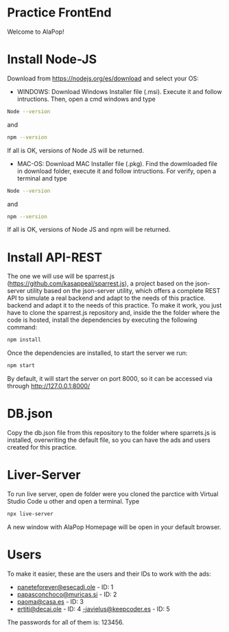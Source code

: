 # Practice FrontEnd

Welcome to AlaPop! 

# Install Node-JS
Download from https://nodejs.org/es/download and select your OS:

- WINDOWS:
Download Windows Installer file (.msi). Execute it and follow intructions.
Then, open a cmd windows and type

```sh
Node --version
```
and

```sh
npm --version
```

If all is OK, versions of Node JS will be returned.


- MAC-OS:
Download MAC Installer file (.pkg). Find the dowmloaded file in download folder, execute it and follow intructions.
For verify, open a terminal and type

```sh
Node --version
```

and 

```sh
npm --version
```
If all is OK, versions of Node JS and npm will be returned.

# Install API-REST

The one we will use will be sparrest.js (https://github.com/kasappeal/sparrest.js),
a project based on the json-server utility
based on the json-server utility, which offers a complete REST API to simulate a real backend and adapt to the needs of this practice.
backend and adapt it to the needs of this practice.
To make it work, you just have to clone the sparrest.js repository and, inside the
the folder where the code is hosted, install the dependencies by executing the following
command:

```sh
npm install
```

Once the dependencies are installed, to start the server we run:

```sh
npm start
```

By default, it will start the server on port 8000, so it can be accessed via
through http://127.0.0.1:8000/

# DB.json  

Copy the db.json file from this repository to the folder where sparrets.js is installed, overwriting the default file, so you can have the ads and users created for this practice.

# Liver-Server

To run live server, open de folder were you cloned the parctice with Virtual Studio Code u other and open a terminal.
Type

```sh
npx live-server
```

A new window with AlaPop Homepage will be open in your default browser.

# Users

To make it easier, these are the users and their IDs to work with the ads:

- paneteforever@esecadi.ole - ID: 1
- papasconchoco@muricas.si - ID: 2
- paoma@casa.es - ID: 3
- ertiti@decai.ole - ID: 4
-javielus@keepcoder.es - ID: 5

The passwords for all of them is: 123456.
